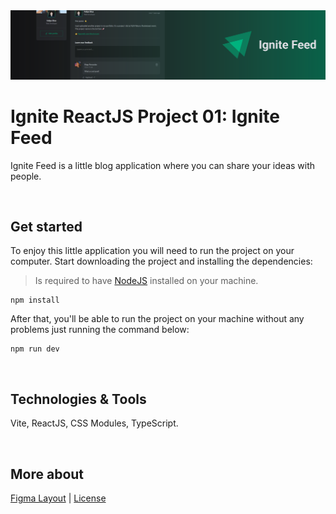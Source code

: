 <img src=".github/ignite-feed-banner.svg">

# Ignite ReactJS Project 01: Ignite Feed
Ignite Feed is a little blog application where you can share your ideas with people.

<br />

## Get started
To enjoy this little application you will need to run the project on your computer. Start downloading the project and installing the dependencies:

> Is required to have [NodeJS](https://nodejs.org/en) installed on your machine.

```
npm install
```

After that, you'll be able to run the project on your machine without any problems just running the command below:

```
npm run dev
```

<br />

## Technologies & Tools
Vite, ReactJS, CSS Modules, TypeScript.

<br />

## More about
<a href="https://www.figma.com/file/JuCGXtGkQEVduYM7KlkkB7/Ignite-Feed-(Community)">Figma Layout</a> | <a href="https://opensource.org/license/mit">License</a>